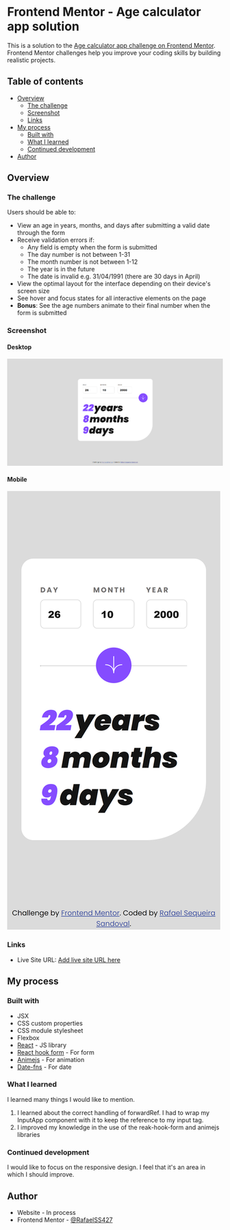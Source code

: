 # Frontend Mentor - Age calculator app solution

This is a solution to the [Age calculator app challenge on Frontend Mentor](https://www.frontendmentor.io/challenges/age-calculator-app-dF9DFFpj-Q). Frontend Mentor challenges help you improve your coding skills by building realistic projects. 

## Table of contents

- [Overview](#overview)
  - [The challenge](#the-challenge)
  - [Screenshot](#screenshot)
  - [Links](#links)
- [My process](#my-process)
  - [Built with](#built-with)
  - [What I learned](#what-i-learned)
  - [Continued development](#continued-development)
- [Author](#author)

## Overview

### The challenge

Users should be able to:

- View an age in years, months, and days after submitting a valid date through the form
- Receive validation errors if:
  - Any field is empty when the form is submitted
  - The day number is not between 1-31
  - The month number is not between 1-12
  - The year is in the future
  - The date is invalid e.g. 31/04/1991 (there are 30 days in April)
- View the optimal layout for the interface depending on their device's screen size
- See hover and focus states for all interactive elements on the page
- **Bonus**: See the age numbers animate to their final number when the form is submitted

### Screenshot

#### Desktop
![](./public/images/desktop.png)

#### Mobile
![](./public/images/mobile.png)

### Links

- Live Site URL: [Add live site URL here](https://rafaelss427.github.io/age-calculator-app/)

## My process

### Built with

- JSX
- CSS custom properties
- CSS module stylesheet
- Flexbox
- [React](https://reactjs.org/) - JS library
- [React hook form](https://react-hook-form.com/) - For form
- [Animejs](https://animejs.com/) - For animation
- [Date-fns](https://date-fns.org/) - For date

### What I learned
I learned many things I would like to mention.
 1. I learned about the correct handling of forwardRef. I had to wrap my InputApp component with it to keep the reference to my input tag.
 2. I improved my knowledge in the use of the reak-hook-form and animejs libraries

### Continued development

I would like to focus on the responsive design. I feel that it's an area in which I should improve.

## Author

- Website - In process
- Frontend Mentor - [@RafaelSS427](https://www.frontendmentor.io/profile/@RafaelSS427)
